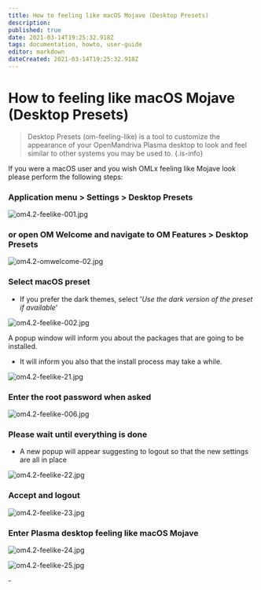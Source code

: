 ```yaml
---
title: How to feeling like macOS Mojave (Desktop Presets)
description: 
published: true
date: 2021-03-14T19:25:32.918Z
tags: documentation, howto, user-guide
editor: markdown
dateCreated: 2021-03-14T19:25:32.918Z
---
```


# How to feeling like macOS Mojave (Desktop Presets)
> Desktop Presets (om-feeling-like) is a tool to customize the appearance of your OpenMandriva Plasma desktop to look and feel similar to other systems you may be used to.
{.is-info}

If you were a macOS user and you wish OMLx feeling like Mojave look please perform the following steps:

### Application menu > Settings > Desktop Presets

![om4.2-feelike-001.jpg](/images/om4.2-feelike-001.jpg)

### or open OM Welcome and navigate to OM Features > Desktop Presets

![om4.2-omwelcome-02.jpg](/images/om4.2-omwelcome-02.jpg)

### Select macOS preset
- If you prefer the dark themes, select '*Use the dark version of the preset if available*'

![om4.2-feelike-002.jpg](/images/om4.2-feelike-002.jpg)

A popup window will inform you about the packages that are going to be installed. 
- It will inform you also that the install process may take a while.

![om4.2-feelike-21.jpg](/images/om4.2-feelike-0021.jpg)

### Enter the root password when asked

![om4.2-feelike-006.jpg](/images/om4.2-feelike-006.jpg)

### Please wait until everything is done
- A new popup will appear suggesting to logout so that the new settings are all in place

![om4.2-feelike-22.jpg](/images/om4.2-feelike-0022.jpg)

### Accept and logout

![om4.2-feelike-23.jpg](/images/om4.2-feelike-0023.jpg)

### Enter Plasma desktop feeling like macOS Mojave

![om4.2-feelike-24.jpg](/images/om4.2-feelike-0024.jpg)

![om4.2-feelike-25.jpg](/images/om4.2-feelike-0025.jpg)

\- 

